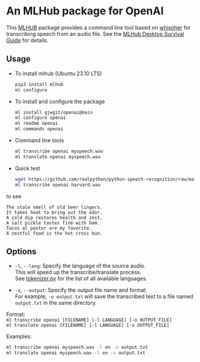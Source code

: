 # An MLHub package for OpenAI

This [MLHUB](https://mlhub.ai/) package provides a command line tool
based on [whispher](https://github.com/openai/whisper) for
transcribing speech from an audio file. See the [MLHub Desktop
Survival Guide](https://survivor.togaware.com/mlhub/openai.html) for details.

## Usage

* To install mlhub (Ubuntu 23.10 LTS)
  ```bash
  pip3 install mlhub
  ml configure
  ```

* To install and configure the package
  ```bash
  ml install gjwgit/openai@main
  ml configure openai
  ml readme openai
  ml commands openai
  ```
* Command line tools
  ```bash
  ml transcribe openai myspeech.wav
  ml translate openai myspeech.wav
  ```

* Quick test

  ```bash
  wget https://github.com/realpython/python-speech-recognition/raw/master/audio_files/harvard.wav
  ml transcribe openai harvard.wav
  ```

to see

  ```console
  The stale smell of old beer lingers. 
  It takes heat to bring out the odor. 
  A cold dip restores health and zest. 
  A salt pickle tastes fine with ham. 
  Tacos al pastor are my favorite. 
  A zestful food is the hot cross bun.
  ```

## Options

* `-l`, `--lang`: Specify the language of the source audio.  
This will speed up the transcribe/translate process.  
See [tokenizer.py](https://github.com/openai/whisper/blob/main/whisper/tokenizer.py) for the list of all available languages.

* `-o`, `--output`: Specify the output file name and format.  
For example, `-o output.txt` will save the transcribed text to a file named `output.txt` in the same directory.

Format:  
`ml transcribe openai [FILENAME] [-l LANGUAGE] [-o OUTPUT_FILE]`  
`ml translate openai [FILENAME] [-l LANGUAGE] [-o OUTPUT_FILE]`

Examples:
```bash
ml transcribe openai myspeech.wav -l en -o output.txt
ml translate openai myspeech.wav -l en -o output.txt
```

